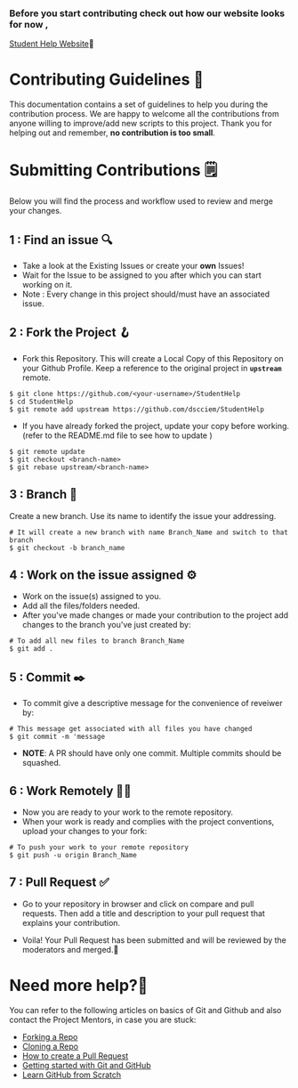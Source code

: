 ### Before you start contributing check out how our website looks for now ,
[Student Help Website](https://souvikrajsingh.github.io/StudentHelp/)🚀

# Contributing Guidelines 📝
This documentation contains a set of guidelines to help you during the contribution process. 
We are happy to welcome all the contributions from anyone willing to improve/add new scripts to this project. Thank you for helping out and remember,
**no contribution is too small**.

# Submitting Contributions 🗒️
Below you will find the process and workflow used to review and merge your changes.
## 1 : Find an issue 🔍
- Take a look at the Existing Issues or create your **own** Issues!
- Wait for the Issue to be assigned to you after which you can start working on it.
- Note : Every change in this project should/must have an associated issue. 

## 2 : Fork the Project 🪝
- Fork this Repository. This will create a Local Copy of this Repository on your Github Profile. Keep a reference to the original project in **`upstream`** remote.
```
$ git clone https://github.com/<your-username>/StudentHelp
$ cd StudentHelp
$ git remote add upstream https://github.com/dscciem/StudentHelp
```

- If you have already forked the project, update your copy before working.(refer to the README.md file to see how to update )
```
$ git remote update
$ git checkout <branch-name>
$ git rebase upstream/<branch-name>
```
##  3 : Branch 🔗
Create a new branch. Use its name to identify the issue your addressing.
```
# It will create a new branch with name Branch_Name and switch to that branch 
$ git checkout -b branch_name
```
##  4 : Work on the issue assigned ⚙️
- Work on the issue(s) assigned to you. 
- Add all the files/folders needed.
- After you've made changes or made your contribution to the project add changes to the branch you've just created by:
```
# To add all new files to branch Branch_Name
$ git add .
```
##  5 : Commit ✒️
- To commit give a descriptive message for the convenience of reveiwer by:
```
# This message get associated with all files you have changed
$ git commit -m 'message
```
- **NOTE**: A PR should have only one commit. Multiple commits should be squashed.
## 6 : Work Remotely 🧑‍💻
- Now you are ready to your work to the remote repository.
- When your work is ready and complies with the project conventions, upload your changes to your fork:

```
# To push your work to your remote repository
$ git push -u origin Branch_Name
```

##  7 : Pull Request ✅
- Go to your repository in browser and click on compare and pull requests. Then add a title and description to your pull request that explains your contribution.

- Voila! Your Pull Request has been submitted and will be reviewed by the moderators and merged.🥳

# Need more help?🤔
You can refer to the following articles on basics of Git and Github and also contact the Project Mentors, in case you are stuck:
- [Forking a Repo](https://help.github.com/en/github/getting-started-with-github/fork-a-repo)
- [Cloning a Repo](https://help.github.com/en/desktop/contributing-to-projects/creating-an-issue-or-pull-request)
- [How to create a Pull Request](https://opensource.com/article/19/7/create-pull-request-github)
- [Getting started with Git and GitHub](https://towardsdatascience.com/getting-started-with-git-and-github-6fcd0f2d4ac6)
- [Learn GitHub from Scratch](https://lab.github.com/githubtraining/introduction-to-github)

